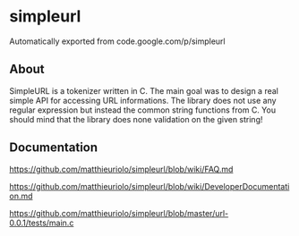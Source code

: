 # simpleurl
Automatically exported from code.google.com/p/simpleurl

About
-----
SimpleURL is a tokenizer written in C. The main goal was to design a real simple API for accessing URL informations. The library does not use any regular expression but instead the common string functions from C. You should mind that the library does none validation on the given string!

Documentation
-----
https://github.com/matthieuriolo/simpleurl/blob/wiki/FAQ.md

https://github.com/matthieuriolo/simpleurl/blob/wiki/DeveloperDocumentation.md

https://github.com/matthieuriolo/simpleurl/blob/master/url-0.0.1/tests/main.c

